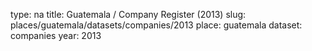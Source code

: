 type: na
title: Guatemala / Company Register (2013)
slug: places/guatemala/datasets/companies/2013
place: guatemala
dataset: companies
year: 2013

